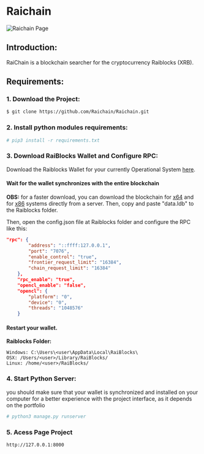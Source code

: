 # Raichain
![Raichain Page](https://i.imgur.com/gwsWQGS.png)
## Introduction:
RaiChain is a blockchain searcher for the cryptocurrency Raiblocks (XRB).
## Requirements:

### 1. Download the Project:
```bash
$ git clone https://github.com/Raichain/Raichain.git
 ```
### 2. Install python modules requirements:
```bash
# pip3 install -r requirements.txt
```
### 3. Download RaiBlocks Wallet and Configure RPC:
Download the Raiblocks Wallet for your currently Operational System [here](https://raiblocks.net/#getwallets).

#### Wait for the wallet synchronizes with the entire blockchain
**OBS:** for a faster download, you can download the blockchain for [x64](https://yadi.sk/d/fcZgyES73Jzj5T) and for [x86](https://yadi.sk/d/fa1oDDsT3JznEY) systems directly from a server. Then, copy and paste "data.ldb" to the Raiblocks folder.

Then, open the config.json file at Raiblocks folder and configure the RPC like this:
```json
"rpc": {
        "address": "::ffff:127.0.0.1",
        "port": "7076",
        "enable_control": "true",
        "frontier_request_limit": "16384",
        "chain_request_limit": "16384"
    },
    "rpc_enable": "true",
    "opencl_enable": "false",
    "opencl": {
        "platform": "0",
        "device": "0",
        "threads": "1048576"
    }
```
#### Restart your wallet.

**Raiblocks Folder:**
```
Windows: C:\Users\<user\AppData\Local\RaiBlocks\
OSX: /Users/<user>/Library/RaiBlocks/
Linux: /home/<user>/RaiBlocks/
```

### 4. Start Python Server:
you should make sure that your wallet is synchronized and installed on your computer for a better experience with the project interface, as it depends on the portfolio
```bash
# python3 manage.py runserver
```
### 5. Acess Page Project
```https
http://127.0.0.1:8000
```

